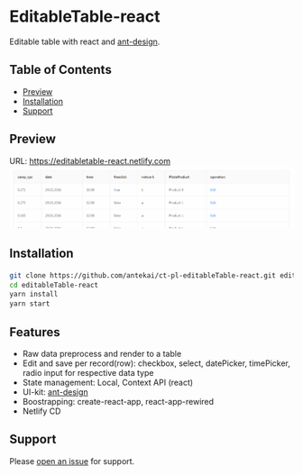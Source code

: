 # EditableTable-react

Editable table with react and [ant-design](https://ant.design/).

## Table of Contents

- [Preview](<(#preview)>)
- [Installation](#installation)
- [Support](#support)

## Preview

URL: https://editabletable-react.netlify.com
![](preview-editable-table-react-antd.gif)

## Installation

```sh
git clone https://github.com/antekai/ct-pl-editableTable-react.git editableTable-react
cd editableTable-react
yarn install
yarn start
```

## Features

- Raw data preprocess and render to a table
- Edit and save per record(row): checkbox, select, datePicker, timePicker, radio input for respective data type
- State management: Local, Context API (react)
- UI-kit: [ant-design](https://ant.design/)
- Boostrapping: create-react-app, react-app-rewired
- Netlify CD

## Support

Please [open an issue](https://github.com/antekai/ct-pl-editableTable-react/issues/new) for support.
